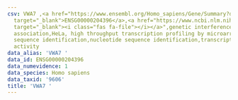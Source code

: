 ```yaml
---
csv: VWA7 ,<a href="https://www.ensembl.org/Homo_sapiens/Gene/Summary?db=core;g=ENSG00000204396"
  target="_blank">ENSG00000204396</a>,<a href="https://www.ncbi.nlm.nih.gov/pubmed/28369544"
  target="_blank"><i class="fas fa-file"></i></a>",genetic interference,functional
  association,HeLa, high throughput transcription profiling by microarray,nucleotide
  sequence identification,nucleotide sequence identification,transcriptional regulation,up-regulates
  activity
data_alias: 'VWA7 '
data_id: ENSG00000204396
data_numevidence: 1
data_species: Homo sapiens
data_taxid: '9606'
title: 'VWA7 '
---
```

